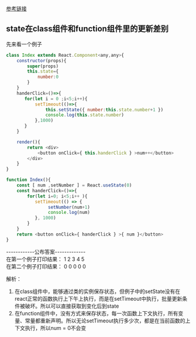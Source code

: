 [参考链接](https://zhuanlan.zhihu.com/p/44537887)

## state在class组件和function组件里的更新差别
先来看一个例子
```js
class Index extends React.Component<any,any>{
    constructor(props){
        super(props)
        this.state={
            number:0
        }
    }
    handerClick=()=>{
       for(let i = 0 ;i<5;i++){
           setTimeout(()=>{
               this.setState({ number:this.state.number+1 })
               console.log(this.state.number)
           },1000)
       }
    }

    render(){
        return <div>
            <button onClick={ this.handerClick } >num++</button>
        </div>
    }
}
```

```js
function Index(){
    const [ num ,setNumber ] = React.useState(0)
    const handerClick=()=>{
        for(let i=0; i<5;i++ ){
           setTimeout(() => {
                setNumber(num+1)
                console.log(num)
           }, 1000)
        }
    }
    return <button onClick={ handerClick } >{ num }</button>
}
```

------------公布答案-------------<br>
在第一个例子打印结果： 1 2 3 4 5<br>
在第二个例子打印结果： 0 0 0 0 0<br>

解析：<br>
1. 在class组件中，能够通过类的实例保存状态，但例子中的setState没有在react正常的函数执行上下午上执行，而是在setTimeout中执行，批量更新条件被破坏。所以可以直接获取到变化后到state
2. 在function组件中，没有方式来保存状态，每一次函数上下文执行，所有变量、常量都重新声明。所以无论setTimeout执行多少次，都是在当前函数的上下文执行，所以num = 0不会变